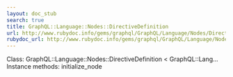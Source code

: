 ```yaml
---
layout: doc_stub
search: true
title: GraphQL::Language::Nodes::DirectiveDefinition
url: http://www.rubydoc.info/gems/graphql/GraphQL/Language/Nodes/DirectiveDefinition
rubydoc_url: http://www.rubydoc.info/gems/graphql/GraphQL/Language/Nodes/DirectiveDefinition
---
```


Class: GraphQL::Language::Nodes::DirectiveDefinition < GraphQL::Lang...
Instance methods:
initialize_node

